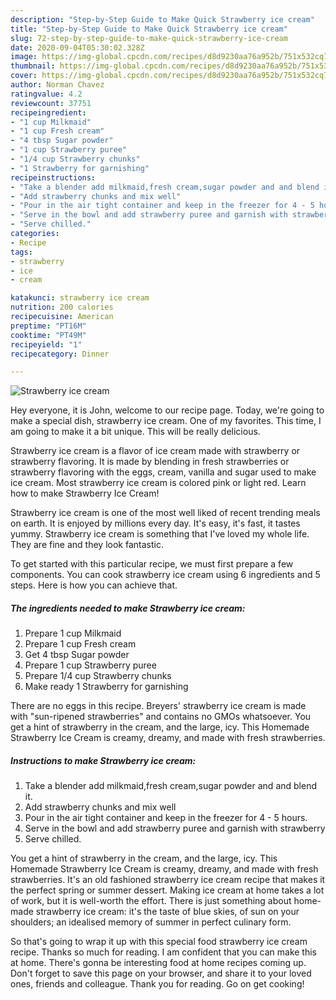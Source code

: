 ```yaml
---
description: "Step-by-Step Guide to Make Quick Strawberry ice cream"
title: "Step-by-Step Guide to Make Quick Strawberry ice cream"
slug: 72-step-by-step-guide-to-make-quick-strawberry-ice-cream
date: 2020-09-04T05:30:02.328Z
image: https://img-global.cpcdn.com/recipes/d8d9230aa76a952b/751x532cq70/strawberry-ice-cream-recipe-main-photo.jpg
thumbnail: https://img-global.cpcdn.com/recipes/d8d9230aa76a952b/751x532cq70/strawberry-ice-cream-recipe-main-photo.jpg
cover: https://img-global.cpcdn.com/recipes/d8d9230aa76a952b/751x532cq70/strawberry-ice-cream-recipe-main-photo.jpg
author: Norman Chavez
ratingvalue: 4.2
reviewcount: 37751
recipeingredient:
- "1 cup Milkmaid"
- "1 cup Fresh cream"
- "4 tbsp Sugar powder"
- "1 cup Strawberry puree"
- "1/4 cup Strawberry chunks"
- "1 Strawberry for garnishing"
recipeinstructions:
- "Take a blender add milkmaid,fresh cream,sugar powder and and blend it."
- "Add strawberry chunks and mix well"
- "Pour in the air tight container and keep in the freezer for 4 - 5 hours."
- "Serve in the bowl and add strawberry puree and garnish with strawberry"
- "Serve chilled."
categories:
- Recipe
tags:
- strawberry
- ice
- cream

katakunci: strawberry ice cream 
nutrition: 200 calories
recipecuisine: American
preptime: "PT16M"
cooktime: "PT49M"
recipeyield: "1"
recipecategory: Dinner

---
```



![Strawberry ice cream](https://img-global.cpcdn.com/recipes/d8d9230aa76a952b/751x532cq70/strawberry-ice-cream-recipe-main-photo.jpg)

Hey everyone, it is John, welcome to our recipe page. Today, we're going to make a special dish, strawberry ice cream. One of my favorites. This time, I am going to make it a bit unique. This will be really delicious.

Strawberry ice cream is a flavor of ice cream made with strawberry or strawberry flavoring. It is made by blending in fresh strawberries or strawberry flavoring with the eggs, cream, vanilla and sugar used to make ice cream. Most strawberry ice cream is colored pink or light red. Learn how to make Strawberry Ice Cream!

Strawberry ice cream is one of the most well liked of recent trending meals on earth. It is enjoyed by millions every day. It's easy, it's fast, it tastes yummy. Strawberry ice cream is something that I've loved my whole life. They are fine and they look fantastic.


To get started with this particular recipe, we must first prepare a few components. You can cook strawberry ice cream using 6 ingredients and 5 steps. Here is how you can achieve that.

<!--inarticleads1-->

##### The ingredients needed to make Strawberry ice cream:

1. Prepare 1 cup Milkmaid
1. Prepare 1 cup Fresh cream
1. Get 4 tbsp Sugar powder
1. Prepare 1 cup Strawberry puree
1. Prepare 1/4 cup Strawberry chunks
1. Make ready 1 Strawberry for garnishing


There are no eggs in this recipe. Breyers&#39; strawberry ice cream is made with &#34;sun-ripened strawberries&#34; and contains no GMOs whatsoever. You get a hint of strawberry in the cream, and the large, icy. This Homemade Strawberry Ice Cream is creamy, dreamy, and made with fresh strawberries. 

<!--inarticleads2-->

##### Instructions to make Strawberry ice cream:

1. Take a blender add milkmaid,fresh cream,sugar powder and and blend it.
1. Add strawberry chunks and mix well
1. Pour in the air tight container and keep in the freezer for 4 - 5 hours.
1. Serve in the bowl and add strawberry puree and garnish with strawberry
1. Serve chilled.


You get a hint of strawberry in the cream, and the large, icy. This Homemade Strawberry Ice Cream is creamy, dreamy, and made with fresh strawberries. It&#39;s an old fashioned strawberry ice cream recipe that makes it the perfect spring or summer dessert. Making ice cream at home takes a lot of work, but it is well-worth the effort. There is just something about home-made strawberry ice cream: it&#39;s the taste of blue skies, of sun on your shoulders; an idealised memory of summer in perfect culinary form. 

So that's going to wrap it up with this special food strawberry ice cream recipe. Thanks so much for reading. I am confident that you can make this at home. There's gonna be interesting food at home recipes coming up. Don't forget to save this page on your browser, and share it to your loved ones, friends and colleague. Thank you for reading. Go on get cooking!
